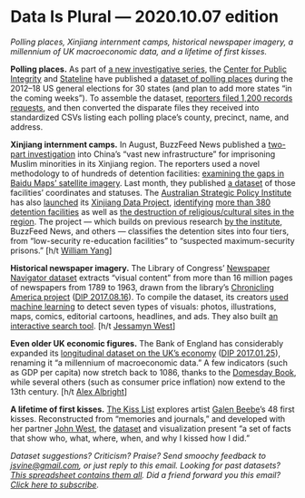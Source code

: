 Data Is Plural — 2020.10.07 edition
===================================

*Polling places, Xinjiang internment camps, historical newspaper imagery, a millennium of UK macroeconomic data, and a lifetime of first kisses.*


__Polling places.__ As part of [a new investigative series](https://publicintegrity.org/topics/politics/elections/ballotboxbarriers/), the [Center for Public Integrity](https://publicintegrity.org/) and [Stateline](https://www.pewtrusts.org/en/research-and-analysis/blogs/stateline) have published a [dataset of polling places](https://github.com/PublicI/us-polling-places) during the 2012–18 US general elections for 30 states (and plan to add more states “in the coming weeks”). To assemble the dataset, [reporters filed 1,200 records requests](https://publicintegrity.org/politics/elections/ballotboxbarriers/data-release-sheds-light-on-past-polling-place-changes), and then converted the disparate files they received into standardized CSVs listing each polling place’s county, precinct, name, and address.


__Xinjiang internment camps.__ In August, BuzzFeed News published a [two-part investigation](https://www.buzzfeednews.com/article/meghara/china-new-internment-camps-xinjiang-uighurs-muslims) into China’s “vast new infrastructure” for imprisoning Muslim minorities in its Xinjiang region. The reporters used a novel methodology to of hundreds of detention facilities: [examining the gaps in Baidu Maps’ satellite imagery](https://www.buzzfeednews.com/article/alison_killing/satellite-images-investigation-xinjiang-detention-camps). Last month, they published [a dataset](https://github.com/critocrito/xinjiang-camps-data) of those facilities’ coordinates and statuses. The [Australian Strategic Policy Institute](https://www.aspi.org.au/) has also [launched](https://www.theguardian.com/world/2020/sep/24/china-has-built-380-internment-camps-in-xinjiang-study-finds) its [Xinjiang Data Project](https://xjdp.aspi.org.au/), [identifying](https://xjdp.aspi.org.au/data/?tab=datasets) [more than 380 detention facilities](https://xjdp.aspi.org.au/explainers/exploring-xinjiangs-detention-facilities/) as well as [the destruction of religious/cultural sites in the region](https://xjdp.aspi.org.au/explainers/cultural-erasure/). The project — which builds on previous research [by the institute](https://www.aspi.org.au/report/mapping-xinjiangs-re-education-camps), BuzzFeed News, and others — classifies the detention sites into four tiers, from “low-security re-education facilities” to “suspected maximum-security prisons.” [h/t [William Yang](https://twitter.com/WilliamYang120/status/1308950380219252736)]


__Historical newspaper imagery.__ The Library of Congress’ [Newspaper Navigator dataset](https://news-navigator.labs.loc.gov/) extracts “visual content” from more than 16 million pages of newspapers from 1789 to 1963, drawn from the library’s [Chronicling America project](https://chroniclingamerica.loc.gov/about/) ([DIP 2017.08.16](https://www.data-is-plural.com/archive/2017-08-16-edition)). To compile the dataset, its creators [used machine learning](https://github.com/LibraryOfCongress/newspaper-navigator) to detect seven types of visuals: photos, illustrations, maps, comics, editorial cartoons, headlines, and ads. They also built [an interactive search tool](https://news-navigator.labs.loc.gov/search). [h/t [Jessamyn West](https://www.metafilter.com/188743/This-is-the-largest-dataset-of-its-kind-ever-produced)]


__Even older UK economic figures.__ The Bank of England has considerably expanded its [longitudinal dataset on the UK’s economy](https://www.bankofengland.co.uk/statistics/research-datasets) ([DIP 2017.01.25](https://www.data-is-plural.com/archive/2017-01-25-edition)), renaming it “a millennium of macroeconomic data.” A few indicators (such as GDP per capita) now stretch back to 1086, thanks to the [Domesday Book](https://en.wikipedia.org/wiki/Domesday_Book), while several others (such as consumer price inflation) now extend to the 13th century. [h/t [Alex Albright](https://thelittledataset.com/about/)]


__A lifetime of first kisses.__ [The Kiss List](http://beebe-west.com/viz/kiss-list/) explores artist [Galen Beebe](https://www.galenbeebe.com/)’s 48 first kisses. Reconstructed from “memories and journals,” and developed with her partner [John West](http://beebe-west.com/john/), the [dataset](https://github.com/jswest/kiss-list-refresh/blob/master/public/data.json.js) and visualization present “a set of facts that show who, what, where, when, and why I kissed how I did.”


*Dataset suggestions? Criticism? Praise? Send smoochy feedback to jsvine@gmail.com, or just reply to this email. Looking for past datasets? [This spreadsheet contains them all](https://docs.google.com/spreadsheets/d/1wZhPLMCHKJvwOkP4juclhjFgqIY8fQFMemwKL2c64vk). Did a friend forward you this email? [Click here to subscribe](https://tinyletter.com/data-is-plural).*